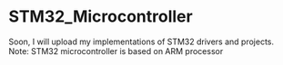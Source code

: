 # STM32_Microcontroller
Soon, I will upload my implementations of STM32 drivers and projects.
Note: STM32 microcontroller is based on ARM processor
